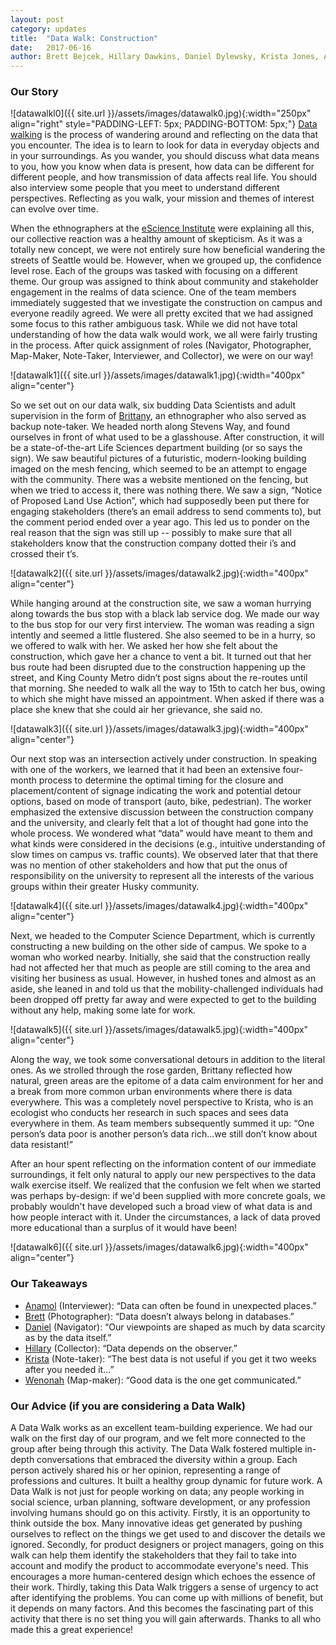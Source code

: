 ```yaml
---
layout: post
category: updates
title:  "Data Walk: Construction"
date:   2017-06-16
author: Brett Bejcek, Hillary Dawkins, Daniel Dylewsky, Krista Jones, Anamol Pundle, Wenhao Zhang
---
```

### Our Story
![datawalkl0]({{ site.url }}/assets/images/datawalk0.jpg){:width="250px" align="right" style="PADDING-LEFT: 5px; PADDING-BOTTOM: 5px;"}
[Data walking](http://datawalking.com/) is the process of wandering around and reflecting on the data that you encounter. The idea is to learn to look for data in everyday objects and in your surroundings. As you wander, you should discuss what data means to you, how you know when data is present, how data can be different for different people, and how transmission of data affects real life. You should also interview some people that you meet to understand different perspectives. Reflecting as you walk, your mission and themes of interest can evolve over time.  

<!--excerpt-->

When the ethnographers at the [eScience Institute](http://escience.washington.edu/) were explaining all this, our collective reaction was a healthy amount of skepticism. As it was a totally new concept, we were not entirely sure how beneficial wandering the streets of Seattle would be. However, when we grouped up, the confidence level rose. Each of the groups was tasked with focusing on a different theme. Our group was assigned to think about community and stakeholder engagement in the realms of data science. One of the team members immediately suggested that we investigate the construction on campus and everyone readily agreed. We were all pretty excited that we had assigned some focus to this rather ambiguous task. While we did not have total understanding of how the data walk would work, we all were fairly trusting in the process. After quick assignment of roles (Navigator, Photographer, Map-Maker, Note-Taker, Interviewer, and Collector), we were on our way!

![datawalk1]({{ site.url }}/assets/images/datawalk1.jpg){:width="400px" align="center"}

So we set out on our data walk, six budding Data Scientists and adult supervision in the form of [Brittany](http://escience.washington.edu/people/brittany-fiore-gartland/), an ethnographer who also served as backup note-taker. We headed north along Stevens Way, and found ourselves in front of what used to be a glasshouse. After construction, it will be a state-of-the-art Life Sciences department building (or so says the sign). We saw beautiful pictures of a futuristic, modern-looking building imaged on the mesh fencing, which seemed to be an attempt to engage with the community. There was a website mentioned on the fencing, but when we tried to access it, there was nothing there. We saw a sign, “Notice of Proposed Land Use Action”, which had supposedly been put there for engaging stakeholders (there’s an email address to send comments to), but the comment period ended over a year ago. This led us to ponder on the real reason that the sign was still up -- possibly to make sure that all stakeholders know that the construction company dotted their i’s and crossed their t’s.

![datawalk2]({{ site.url }}/assets/images/datawalk2.jpg){:width="400px" align="center"}

While hanging around at the construction site, we saw a woman hurrying along towards the bus stop with a black lab service dog. We made our way to the bus stop for our very first interview. The woman was reading a sign intently and seemed a little flustered. She also seemed to be in a hurry, so we offered to walk with her.  We asked her how she felt about the construction, which gave her a chance to vent a bit. It turned out that her bus route had been disrupted due to the construction happening up the street, and King County Metro didn’t post signs about the re-routes until that morning. She needed to walk all the way to 15th to catch her bus, owing to which she might have missed an appointment. When asked if there was a place she knew that she could air her grievance, she said no.

![datawalk3]({{ site.url }}/assets/images/datawalk3.jpg){:width="400px" align="center"}

Our next stop was an intersection actively under construction. In speaking with one of the workers, we learned that it had been an extensive four-month process to determine the optimal timing for the closure and placement/content of signage indicating the work and potential detour options, based on mode of transport (auto, bike, pedestrian). The worker emphasized the extensive discussion between the construction company and the university, and clearly felt that a lot of thought had gone into the whole process. We wondered what “data” would have meant to them and what kinds were considered in the decisions (e.g., intuitive understanding of slow times on campus vs. traffic counts). We observed later that that there was no mention of other stakeholders and how that put the onus of responsibility on the university to represent all the interests of the various groups within their greater Husky community.

![datawalk4]({{ site.url }}/assets/images/datawalk4.jpg){:width="400px" align="center"}

Next, we headed to the Computer Science Department, which is currently constructing a new building on the other side of campus. We spoke to a woman who worked nearby. Initially, she said that the construction really had not affected her that much as people are still coming to the area and visiting her business as usual. However, in hushed tones and almost as an aside, she leaned in and told us that the mobility-challenged individuals had been dropped off pretty far away and were expected to get to the building without any help, making some late for work.

![datawalk5]({{ site.url }}/assets/images/datawalk5.jpg){:width="400px" align="center"}

Along the way, we took some conversational detours in addition to the literal ones. As we strolled through the rose garden, Brittany reflected how natural, green areas are the epitome of a data calm environment for her and a break from more common urban environments where there is data everywhere.  This was a completely novel perspective to Krista, who is an ecologist who conducts her research in such spaces and sees data everywhere in them. As team members subsequently summed it up: “One person’s data poor is another person’s data rich...we still don’t know about data resistant!”

After an hour spent reflecting on the information content of our immediate surroundings, it felt only natural to apply our new perspectives to the data walk exercise itself. We realized that the confusion we felt when we started was perhaps by-design: if we'd been supplied with more concrete goals, we probably wouldn't have developed such a broad view of what data is and how people interact with it. Under the circumstances, a lack of data proved more educational than a surplus of it would have been!

![datawalk6]({{ site.url }}/assets/images/datawalk6.jpg){:width="400px" align="center"}


### Our Takeaways

* [Anamol](https://uwescience.github.io/DSSG2017//2017/06/16/anamol.html) (Interviewer):  “Data can often be found in unexpected places.”
* [Brett](https://uwescience.github.io/DSSG2017//2017/06/16/brett-intro.html) (Photographer): “Data doesn’t always belong in databases.”
* [Daniel](https://uwescience.github.io/DSSG2017//2017/06/16/Daniel-Dylewsky.html) (Navigator): “Our viewpoints are shaped as much by data scarcity as by the data itself.”
* [Hillary](https://uwescience.github.io/DSSG2017//2017/06/16/Hillary_Dawkins.html) (Collector): “Data depends on the observer.”
* [Krista](https://uwescience.github.io/DSSG2017//2017/06/16/Krista-intro.html) (Note-taker): “The best data is not useful if you get it two weeks after you needed it...”
* [Wenonah](https://uwescience.github.io/DSSG2017//2017/06/16/wenonah-testingPost.html) (Map-maker): “Good data is the one get communicated.”

### Our Advice (if you are considering a Data Walk)

A Data Walk works as an excellent team-building experience. We had our walk on the first day of our program, and we felt more connected to the group after being through this activity. The Data Walk fostered multiple in-depth conversations that embraced the diversity within a group. Each person actively shared his or her opinion, representing a range of professions and cultures. It built a healthy group dynamic for future work. A Data Walk is not just for people working on data; any people working in social science, urban planning, software development, or any profession involving humans should go on this activity. Firstly, it is an opportunity to think outside the box. Many innovative ideas get generated by pushing ourselves to reflect on the things we get used to and discover the details we ignored. Secondly, for product designers or project managers, going on this walk can help them identify the stakeholders that they fail to take into account and modify the product to accommodate everyone's need. This encourages a more human-centered design which echoes the essence of their work.  Thirdly, taking this Data Walk triggers a sense of urgency to act after identifying the problems. You can come up with millions of benefit, but it depends on many factors. And this becomes the fascinating part of this activity that there is no set thing you will gain afterwards. Thanks to all who made this a great experience!
